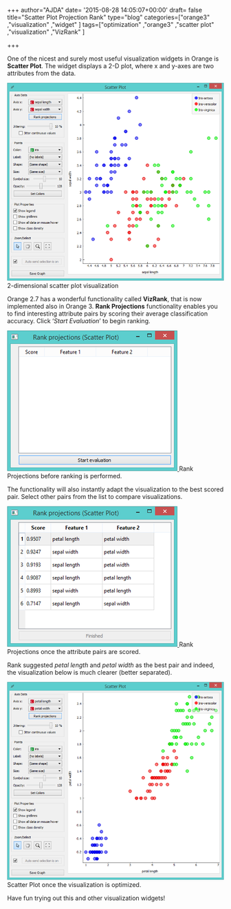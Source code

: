 +++
author="AJDA"
date= '2015-08-28 14:05:07+00:00'
draft= false
title="Scatter Plot Projection Rank"
type="blog"
categories=["orange3" ,"visualization" ,"widget" ]
tags=["optimization" ,"orange3" ,"scatter plot" ,"visualization" ,"VizRank" ]

+++

One of the nicest and surely most useful visualization widgets in Orange is **Scatter Plot**. The widget displays a 2-D plot, where x and y-axes are two attributes from the data.

[![](/images/2015/08/ScatterPlot1.png)
](http://blog.biolab.si/wp-content/uploads/2015/08/ScatterPlot1.png) 2-dimensional scatter plot visualization



Orange 2.7 has a wonderful functionality called **VizRank**, that is now implemented also in Orange 3. **Rank Projections** functionality enables you to find interesting attribute pairs by scoring their average classification accuracy. Click ‘_Start Evaluation_’ to begin ranking. 

[![](/images/2015/08/ScatterPlot2.png)
](http://blog.biolab.si/wp-content/uploads/2015/08/ScatterPlot2.png) Rank Projections before ranking is performed.



The functionality will also instantly adapt the visualization to the best scored pair. Select other pairs from the list to compare visualizations.

[![](/images/2015/08/ScatterPlot3.png)
](http://blog.biolab.si/wp-content/uploads/2015/08/ScatterPlot3.png) Rank Projections once the attribute pairs are scored.



Rank suggested _petal length_ and _petal width_ as the best pair and indeed, the visualization below is much clearer (better separated).

[![](/images/2015/08/ScatterPlot4.png)
](http://blog.biolab.si/wp-content/uploads/2015/08/ScatterPlot4.png) Scatter Plot once the visualization is optimized.



Have fun trying out this and other visualization widgets!
